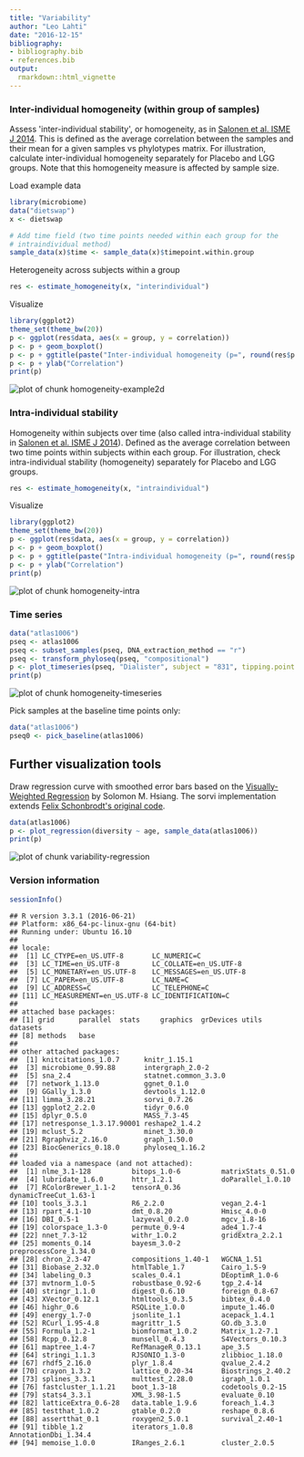 ```yaml
---
title: "Variability"
author: "Leo Lahti"
date: "2016-12-15"
bibliography: 
- bibliography.bib
- references.bib
output: 
  rmarkdown::html_vignette
---
```

<!--
  %\VignetteEngine{knitr::rmarkdown}
  %\VignetteIndexEntry{microbiome tutorial - variability}
  %\usepackage[utf8]{inputenc}
  %\VignetteEncoding{UTF-8}  
-->


### Inter-individual homogeneity (within group of samples)

Assess 'inter-individual stability', or homogeneity, as in [Salonen et al. ISME J 2014](http://www.nature.com/ismej/journal/v8/n11/full/ismej201463a.html). This is defined as the average correlation between the samples and their mean for a given samples vs phylotypes matrix. For illustration, calculate inter-individual homogeneity separately for Placebo and LGG groups. Note that this homogeneity measure is affected by sample size.

Load example data


```r
library(microbiome)
data("dietswap")
x <- dietswap

# Add time field (two time points needed within each group for the 
# intraindividual method)
sample_data(x)$time <- sample_data(x)$timepoint.within.group
```


Heterogeneity across subjects within a group


```r
res <- estimate_homogeneity(x, "interindividual")
```


Visualize


```r
library(ggplot2)
theme_set(theme_bw(20))
p <- ggplot(res$data, aes(x = group, y = correlation))
p <- p + geom_boxplot()
p <- p + ggtitle(paste("Inter-individual homogeneity (p=", round(res$p.value, 6), ")", sep = ""))
p <- p + ylab("Correlation")
print(p)
```

![plot of chunk homogeneity-example2d](figure/homogeneity-example2d-1.png)


### Intra-individual stability

Homogeneity within subjects over time (also called intra-individual stability in [Salonen et al. ISME J 2014](http://www.nature.com/ismej/journal/v8/n11/full/ismej201463a.html)). Defined as the average correlation between two time points within subjects within each group. For illustration, check intra-individual stability (homogeneity) separately for Placebo and LGG groups.


```r
res <- estimate_homogeneity(x, "intraindividual")
```


Visualize


```r
library(ggplot2)
theme_set(theme_bw(20))
p <- ggplot(res$data, aes(x = group, y = correlation))
p <- p + geom_boxplot()
p <- p + ggtitle(paste("Intra-individual homogeneity (p=", round(res$p.value, 6), ")"))
p <- p + ylab("Correlation")
print(p)
```

![plot of chunk homogeneity-intra](figure/homogeneity-intra-1.png)


### Time series


```r
data("atlas1006")
pseq <- atlas1006
pseq <- subset_samples(pseq, DNA_extraction_method == "r")
pseq <- transform_phyloseq(pseq, "compositional")
p <- plot_timeseries(pseq, "Dialister", subject = "831", tipping.point = 0.5)
print(p)
```

![plot of chunk homogeneity-timeseries](figure/homogeneity-timeseries-1.png)

Pick samples at the baseline time points only:


```r
data("atlas1006")
pseq0 <- pick_baseline(atlas1006)
```


## Further visualization tools

Draw regression curve with smoothed error bars based on
the [Visually-Weighted Regression](http://www.fight-entropy.com/2012/07/visually-weighted-regression.html) by Solomon M. Hsiang. The sorvi implementation extends [Felix Schonbrodt's original code](http://www.nicebread.de/visually-weighted-watercolor-plots-new-variants-please-vote/).


```r
data(atlas1006)
p <- plot_regression(diversity ~ age, sample_data(atlas1006))
print(p)
```

![plot of chunk variability-regression](figure/variability-regression-1.png)

### Version information


```r
sessionInfo()
```

```
## R version 3.3.1 (2016-06-21)
## Platform: x86_64-pc-linux-gnu (64-bit)
## Running under: Ubuntu 16.10
## 
## locale:
##  [1] LC_CTYPE=en_US.UTF-8       LC_NUMERIC=C              
##  [3] LC_TIME=en_US.UTF-8        LC_COLLATE=en_US.UTF-8    
##  [5] LC_MONETARY=en_US.UTF-8    LC_MESSAGES=en_US.UTF-8   
##  [7] LC_PAPER=en_US.UTF-8       LC_NAME=C                 
##  [9] LC_ADDRESS=C               LC_TELEPHONE=C            
## [11] LC_MEASUREMENT=en_US.UTF-8 LC_IDENTIFICATION=C       
## 
## attached base packages:
## [1] grid      parallel  stats     graphics  grDevices utils     datasets 
## [8] methods   base     
## 
## other attached packages:
##  [1] knitcitations_1.0.7      knitr_1.15.1            
##  [3] microbiome_0.99.88       intergraph_2.0-2        
##  [5] sna_2.4                  statnet.common_3.3.0    
##  [7] network_1.13.0           ggnet_0.1.0             
##  [9] GGally_1.3.0             devtools_1.12.0         
## [11] limma_3.28.21            sorvi_0.7.26            
## [13] ggplot2_2.2.0            tidyr_0.6.0             
## [15] dplyr_0.5.0              MASS_7.3-45             
## [17] netresponse_1.3.17.90001 reshape2_1.4.2          
## [19] mclust_5.2               minet_3.30.0            
## [21] Rgraphviz_2.16.0         graph_1.50.0            
## [23] BiocGenerics_0.18.0      phyloseq_1.16.2         
## 
## loaded via a namespace (and not attached):
##  [1] nlme_3.1-128          bitops_1.0-6          matrixStats_0.51.0   
##  [4] lubridate_1.6.0       httr_1.2.1            doParallel_1.0.10    
##  [7] RColorBrewer_1.1-2    tensorA_0.36          dynamicTreeCut_1.63-1
## [10] tools_3.3.1           R6_2.2.0              vegan_2.4-1          
## [13] rpart_4.1-10          dmt_0.8.20            Hmisc_4.0-0          
## [16] DBI_0.5-1             lazyeval_0.2.0        mgcv_1.8-16          
## [19] colorspace_1.3-0      permute_0.9-4         ade4_1.7-4           
## [22] nnet_7.3-12           withr_1.0.2           gridExtra_2.2.1      
## [25] moments_0.14          bayesm_3.0-2          preprocessCore_1.34.0
## [28] chron_2.3-47          compositions_1.40-1   WGCNA_1.51           
## [31] Biobase_2.32.0        htmlTable_1.7         Cairo_1.5-9          
## [34] labeling_0.3          scales_0.4.1          DEoptimR_1.0-6       
## [37] mvtnorm_1.0-5         robustbase_0.92-6     tgp_2.4-14           
## [40] stringr_1.1.0         digest_0.6.10         foreign_0.8-67       
## [43] XVector_0.12.1        htmltools_0.3.5       bibtex_0.4.0         
## [46] highr_0.6             RSQLite_1.0.0         impute_1.46.0        
## [49] energy_1.7-0          jsonlite_1.1          acepack_1.4.1        
## [52] RCurl_1.95-4.8        magrittr_1.5          GO.db_3.3.0          
## [55] Formula_1.2-1         biomformat_1.0.2      Matrix_1.2-7.1       
## [58] Rcpp_0.12.8           munsell_0.4.3         S4Vectors_0.10.3     
## [61] maptree_1.4-7         RefManageR_0.13.1     ape_3.5              
## [64] stringi_1.1.3         RJSONIO_1.3-0         zlibbioc_1.18.0      
## [67] rhdf5_2.16.0          plyr_1.8.4            qvalue_2.4.2         
## [70] crayon_1.3.2          lattice_0.20-34       Biostrings_2.40.2    
## [73] splines_3.3.1         multtest_2.28.0       igraph_1.0.1         
## [76] fastcluster_1.1.21    boot_1.3-18           codetools_0.2-15     
## [79] stats4_3.3.1          XML_3.98-1.5          evaluate_0.10        
## [82] latticeExtra_0.6-28   data.table_1.9.6      foreach_1.4.3        
## [85] testthat_1.0.2        gtable_0.2.0          reshape_0.8.6        
## [88] assertthat_0.1        roxygen2_5.0.1        survival_2.40-1      
## [91] tibble_1.2            iterators_1.0.8       AnnotationDbi_1.34.4 
## [94] memoise_1.0.0         IRanges_2.6.1         cluster_2.0.5
```

